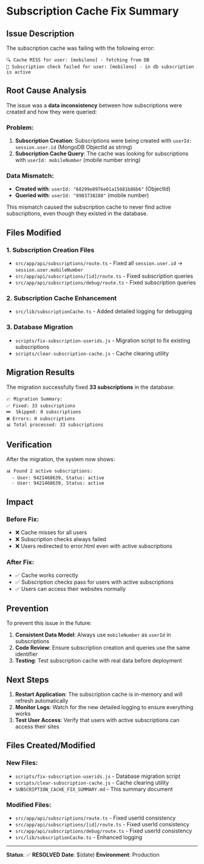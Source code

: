 # Subscription Cache Fix Summary

## Issue Description

The subscription cache was failing with the following error:
```
🔍 Cache MISS for user: [mobileno] - fetching from DB
🚫 Subscription check failed for user: [mobileno] - in db subscription is active
```

## Root Cause Analysis

The issue was a **data inconsistency** between how subscriptions were created and how they were queried:

### Problem:
1. **Subscription Creation**: Subscriptions were being created with `userId: session.user.id` (MongoDB ObjectId as string)
2. **Subscription Cache Query**: The cache was looking for subscriptions with `userId: mobileNumber` (mobile number string)

### Data Mismatch:
- **Created with**: `userId: "68299e8976e01a15681b86b6"` (ObjectId)
- **Queried with**: `userId: "8983738288"` (mobile number)

This mismatch caused the subscription cache to never find active subscriptions, even though they existed in the database.

## Files Modified

### 1. Subscription Creation Files
- `src/app/api/subscriptions/route.ts` - Fixed all `session.user.id` → `session.user.mobileNumber`
- `src/app/api/subscriptions/[id]/route.ts` - Fixed subscription queries
- `src/app/api/subscriptions/debug/route.ts` - Fixed subscription queries

### 2. Subscription Cache Enhancement
- `src/lib/subscriptionCache.ts` - Added detailed logging for debugging

### 3. Database Migration
- `scripts/fix-subscription-userids.js` - Migration script to fix existing subscriptions
- `scripts/clear-subscription-cache.js` - Cache clearing utility

## Migration Results

The migration successfully fixed **33 subscriptions** in the database:

```
📈 Migration Summary:
✅ Fixed: 33 subscriptions
⏭️  Skipped: 0 subscriptions
❌ Errors: 0 subscriptions
📊 Total processed: 33 subscriptions
```

## Verification

After the migration, the system now shows:
```
📊 Found 2 active subscriptions:
  - User: 9421468639, Status: active
  - User: 9421468639, Status: active
```

## Impact

### Before Fix:
- ❌ Cache misses for all users
- ❌ Subscription checks always failed
- ❌ Users redirected to error.html even with active subscriptions

### After Fix:
- ✅ Cache works correctly
- ✅ Subscription checks pass for users with active subscriptions
- ✅ Users can access their websites normally

## Prevention

To prevent this issue in the future:

1. **Consistent Data Model**: Always use `mobileNumber` as `userId` in subscriptions
2. **Code Review**: Ensure subscription creation and queries use the same identifier
3. **Testing**: Test subscription cache with real data before deployment

## Next Steps

1. **Restart Application**: The subscription cache is in-memory and will refresh automatically
2. **Monitor Logs**: Watch for the new detailed logging to ensure everything works
3. **Test User Access**: Verify that users with active subscriptions can access their sites

## Files Created/Modified

### New Files:
- `scripts/fix-subscription-userids.js` - Database migration script
- `scripts/clear-subscription-cache.js` - Cache clearing utility
- `SUBSCRIPTION_CACHE_FIX_SUMMARY.md` - This summary document

### Modified Files:
- `src/app/api/subscriptions/route.ts` - Fixed userId consistency
- `src/app/api/subscriptions/[id]/route.ts` - Fixed userId consistency
- `src/app/api/subscriptions/debug/route.ts` - Fixed userId consistency
- `src/lib/subscriptionCache.ts` - Enhanced logging

---

**Status**: ✅ **RESOLVED**
**Date**: $(date)
**Environment**: Production
